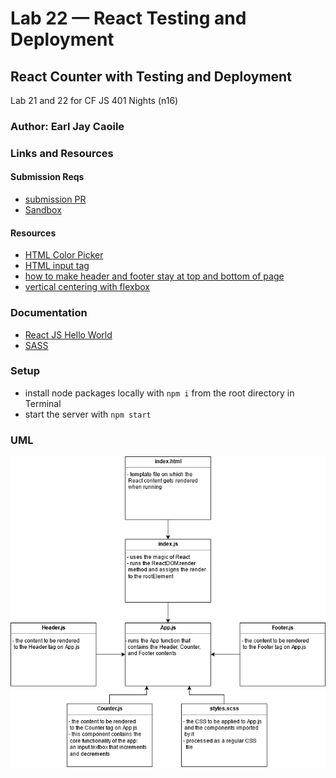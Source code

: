 # Lab 22 — React Testing and Deployment

## React Counter with Testing and Deployment

Lab 21 and 22 for CF JS 401 Nights (n16)

### Author: Earl Jay Caoile

### Links and Resources

#### Submission Reqs

- [submission PR](https://github.com/earljay-caoile-401-advanced-javascript/react-counter/pull/2)
- [Sandbox](https://codesandbox.io/s/react-counter-pzcwc)

#### Resources

- [HTML Color Picker](https://www.w3schools.com/colors/colors_picker.asp)
- [HTML input tag](https://www.w3schools.com/tags/tag_input.asp)
- [how to make header and footer stay at top and bottom of page](https://stackoverflow.com/questions/643879/css-to-make-html-page-footer-stay-at-bottom-of-the-page-with-a-minimum-height-b)
- [vertical centering with flexbox](https://philipwalton.github.io/solved-by-flexbox/demos/vertical-centering/)

### Documentation

- [React JS Hello World](https://reactjs.org/docs/hello-world.html)
- [SASS](https://sass-lang.com/)

### Setup

- install node packages locally with `npm i` from the root directory in Terminal
- start the server with `npm start`

### UML

![UML Image](lab-22-uml.png "uml diagram")
